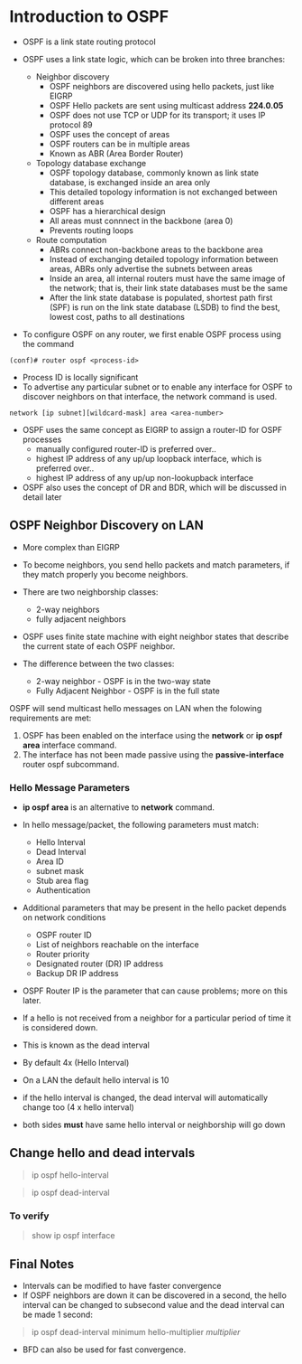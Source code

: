 # Introduction to OSPF 

* OSPF is a link state routing protocol 
* OSPF uses a link state logic, which can be broken into three branches: 
    + Neighbor discovery 
        * OSPF neighbors are discovered using hello packets, just like EIGRP 
        * OSPF Hello packets are sent using multicast address __224.0.05__
        * OSPF does not use TCP or UDP for its transport; it uses IP protocol 89 
        * OSPF uses the concept of areas 
        * OSPF routers can be in multiple areas 
        *  Known as ABR (Area Border Router) 
    + Topology database exchange 
        * OSPF topology database, commonly known as link state database, is exchanged inside an area only 
        * This detailed topology information is not exchanged between different areas 
        * OSPF has a hierarchical design 
        * All areas must connnect in the backbone (area 0) 
        * Prevents routing loops 
    + Route computation 
        * ABRs connect non-backbone areas to the backbone area 
        * Instead of exchanging detailed topology information between areas, ABRs only advertise the subnets between areas 
        * Inside an area, all internal routers must have the same image of the network; that is, their link state databases must be the same 
        * After the link state database is populated, shortest path first (SPF) is run on the link state database (LSDB) to find the best, lowest cost, paths to all destinations 

* To configure OSPF on any router, we first enable OSPF process using the command  

```  
(conf)# router ospf <process-id> 
```

* Process ID is locally significant 
* To advertise any particular subnet or to enable any interface for OSPF to discover neighbors on that interface, the network command is used. 

```
network [ip subnet][wildcard-mask] area <area-number> 
```

* OSPF uses the same concept as EIGRP to assign a router-ID for OSPF processes 
    * manually configured router-ID is preferred over.. 
    * highest IP address of any up/up loopback interface, which is preferred over.. 
    * highest IP address of any up/up non-lookupback interface 
*  OSPF also uses the concept of DR and BDR, which will be discussed in detail later 


## OSPF Neighbor Discovery on LAN

* More complex than EIGRP
* To become neighbors, you send hello packets and match parameters, if they match properly you become neighbors.
* There are two neighborship classes:
    + 2-way neighbors
    + fully adjacent neighbors

* OSPF uses finite state machine with eight neighbor states that describe the current state of each OSPF neighbor.
* The difference between the two classes:
    + 2-way neighbor - OSPF is in the two-way state
    + Fully Adjacent Neighbor - OSPF is in the full state

OSPF will send multicast hello messages on LAN when the folowing requirements are met:

1. OSPF has been enabled on the interface using the __network__ or __ip ospf area__ interface command.
2.  The interface has not been made passive using the __passive-interface__ router ospf subcommand.


### Hello Message Parameters

* __ip ospf__ _<process-id>_ __area__ _<area-number>_ is an alternative to __network__ command.
* In hello message/packet, the following parameters must match:
    + Hello Interval
    + Dead Interval
    + Area ID
    + subnet mask
    + Stub area flag
    + Authentication

* Additional parameters that may be present in the hello packet depends on network conditions
    + OSPF router ID
    + List of neighbors reachable on the interface
    + Router priority
    + Designated router (DR) IP address
    + Backup DR IP address

* OSPF Router IP is the parameter that can cause problems; more on this later.
* If a hello is not received from a neighbor for a particular period of time  it is considered down.
* This is known as the dead interval
* By default 4x (Hello Interval)

* On a LAN the default hello interval is 10
* if the hello interval is changed, the dead interval will automatically change too (4 x hello interval)
* both sides __must__ have same hello interval or neighborship will go down

## Change hello and dead intervals

> ip ospf hello-interval <value>

> ip ospf dead-interval <value>

### To verify

> show ip ospf interface <interface>

## Final Notes

* Intervals can be modified to have faster convergence
* If OSPF neighbors are down it can be discovered in a second, the hello interval can be changed to subsecond value and the dead interval can be made 1 second:

> ip ospf dead-interval minimum hello-multiplier _multiplier_

* BFD can also be used for fast convergence.
